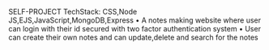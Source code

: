 SELF-PROJECT
TechStack: CSS,Node JS,EJS,JavaScript,MongoDB,Express
• A notes making website where user can login with their id secured with two factor authentication
system
• User can create their own notes and can update,delete and search for the notes
